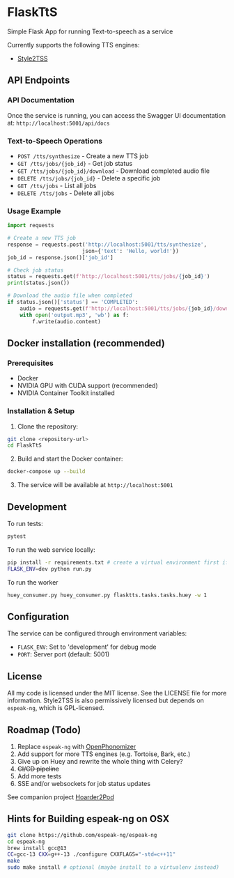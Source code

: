 # FlaskTtS
Simple Flask App for running Text-to-speech as a service

Currently supports the following TTS engines:
- [Style2TSS](https://github.com/yl4579/StyleTTS2)

## API Endpoints

### API Documentation

Once the service is running, you can access the Swagger UI documentation at:
`http://localhost:5001/api/docs`

### Text-to-Speech Operations

- `POST /tts/synthesize` - Create a new TTS job
- `GET /tts/jobs/{job_id}` - Get job status
- `GET /tts/jobs/{job_id}/download` - Download completed audio file
- `DELETE /tts/jobs/{job_id}` - Delete a specific job
- `GET /tts/jobs` - List all jobs
- `DELETE /tts/jobs` - Delete all jobs

### Usage Example

```python
import requests

# Create a new TTS job
response = requests.post('http://localhost:5001/tts/synthesize',
                        json={'text': 'Hello, world!'})
job_id = response.json()['job_id']

# Check job status
status = requests.get(f'http://localhost:5001/tts/jobs/{job_id}')
print(status.json())

# Download the audio file when completed
if status.json()['status'] == 'COMPLETED':
    audio = requests.get(f'http://localhost:5001/tts/jobs/{job_id}/download')
    with open('output.mp3', 'wb') as f:
        f.write(audio.content)
```

## Docker installation (recommended)

### Prerequisites
- Docker
- NVIDIA GPU with CUDA support (recommended)
- NVIDIA Container Toolkit installed

### Installation & Setup

1. Clone the repository:
```bash
git clone <repository-url>
cd FlaskTtS
```

2. Build and start the Docker container:
```bash
docker-compose up --build
```

3. The service will be available at `http://localhost:5001`

## Development

To run tests:
```bash
pytest
```

To run the web service locally:
```bash
pip install -r requirements.txt # create a virtual environment first if you want
FLASK_ENV=dev python run.py
```

To run the worker
```bash
huey_consumer.py huey_consumer.py flasktts.tasks.tasks.huey -w 1
```

## Configuration

The service can be configured through environment variables:
- `FLASK_ENV`: Set to 'development' for debug mode
- `PORT`: Server port (default: 5001)

## License

All my code is licensed under the MIT license. See the LICENSE file for more information.
Style2TSS is also permissively licensed but depends on `espeak-ng`, which is GPL-licensed.

## Roadmap (Todo)

1. Replace `espeak-ng` with [OpenPhonomizer](https://github.com/NeuralVox/OpenPhonemizer)
2. Add support for more TTS engines (e.g. Tortoise, Bark, etc.)
3. Give up on Huey and rewrite the whole thing with Celery?
4. ~~CI/CD pipeline~~
5. Add more tests
6. SSE and/or websockets for job status updates

See companion project [Hoarder2Pod](https://github.com/DerekParks/Hoarder2Pod)

## Hints for Building espeak-ng on OSX

```bash
git clone https://github.com/espeak-ng/espeak-ng
cd espeak-ng
brew install gcc@13
CC=gcc-13 CXX=g++-13 ./configure CXXFLAGS="-std=c++11"
make
sudo make install # optional (maybe install to a virtualenv instead)
```

